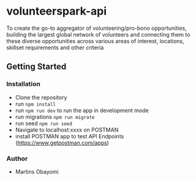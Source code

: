 # volunteerspark-api

To create the go-to aggregator of volunteering/pro-bono opportunities, building the largest global network of volunteers and connecting them to these diverse opportunities across various areas of interest, locations, skillset requirements and other criteria

## Getting Started
### Installation
- Clone the repository
- run `npm install`
- run `npm run dev` to run the app in development mode
- run migrations `npm run migrate`
- run seed `npm run seed`
- Navigate to localhost:xxxx on POSTMAN
- install POSTMAN app to test API Endpoints (https://www.getpostman.com/apps)

### Author
- Martins Obayomi